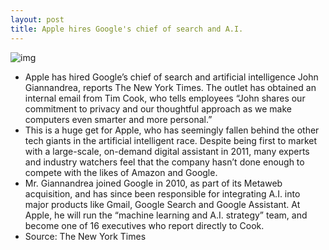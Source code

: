 ```yaml
---
layout: post
title: Apple hires Google's chief of search and A.I.
---
```

![img](http://media.idownloadblog.com/wp-content/uploads/2018/04/john.jpg)
* Apple has hired Google’s chief of search and artificial intelligence John Giannandrea, reports The New York Times. The outlet has obtained an internal email from Tim Cook, who tells employees “John shares our commitment to privacy and our thoughtful approach as we make computers even smarter and more personal.”
* This is a huge get for Apple, who has seemingly fallen behind the other tech giants in the artificial intelligent race. Despite being first to market with a large-scale, on-demand digital assistant in 2011, many experts and industry watchers feel that the company hasn’t done enough to compete with the likes of Amazon and Google.
* Mr. Giannandrea joined Google in 2010, as part of its Metaweb acquisition, and has since been responsible for integrating A.I. into major products like Gmail, Google Search and Google Assistant. At Apple, he will run the “machine learning and A.I. strategy” team, and become one of 16 executives who report directly to Cook.
* Source: The New York Times 

